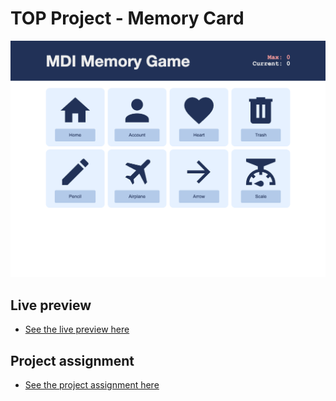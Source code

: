 # TOP Project - Memory Card
![](readme_content/example_1.png)

## Live preview
- [See the live preview here](https://e-motta.github.io/TOP-Project-Memory-Card/)

## Project assignment
- [See the project assignment here](https://www.theodinproject.com/lessons/node-path-javascript-memory-card)
